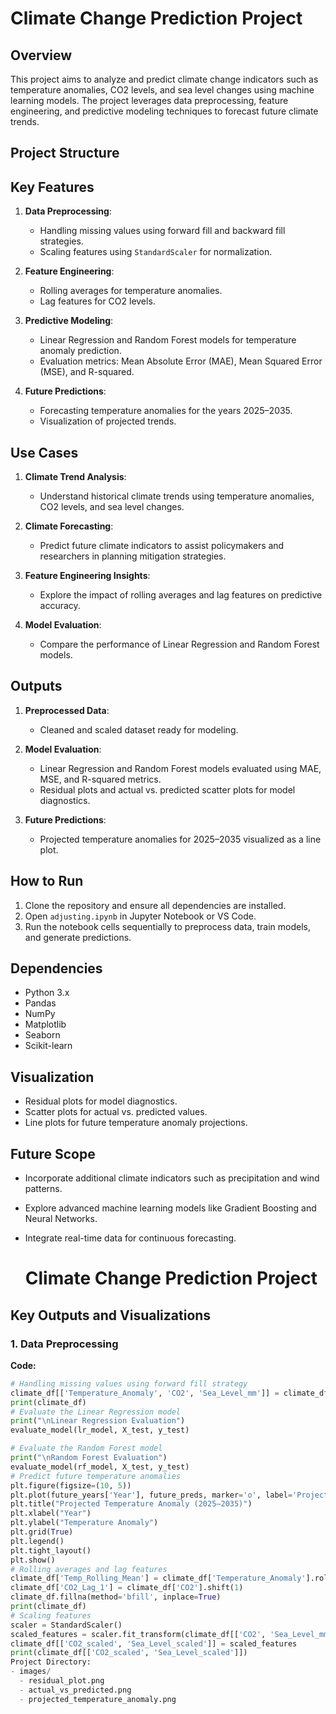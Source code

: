 # Climate Change Prediction Project

## Overview
This project aims to analyze and predict climate change indicators such as temperature anomalies, CO2 levels, and sea level changes using machine learning models. The project leverages data preprocessing, feature engineering, and predictive modeling techniques to forecast future climate trends.

## Project Structure

## Key Features
1. **Data Preprocessing**:
   - Handling missing values using forward fill and backward fill strategies.
   - Scaling features using `StandardScaler` for normalization.

2. **Feature Engineering**:
   - Rolling averages for temperature anomalies.
   - Lag features for CO2 levels.

3. **Predictive Modeling**:
   - Linear Regression and Random Forest models for temperature anomaly prediction.
   - Evaluation metrics: Mean Absolute Error (MAE), Mean Squared Error (MSE), and R-squared.

4. **Future Predictions**:
   - Forecasting temperature anomalies for the years 2025–2035.
   - Visualization of projected trends.

## Use Cases
1. **Climate Trend Analysis**:
   - Understand historical climate trends using temperature anomalies, CO2 levels, and sea level changes.

2. **Climate Forecasting**:
   - Predict future climate indicators to assist policymakers and researchers in planning mitigation strategies.

3. **Feature Engineering Insights**:
   - Explore the impact of rolling averages and lag features on predictive accuracy.

4. **Model Evaluation**:
   - Compare the performance of Linear Regression and Random Forest models.

## Outputs
1. **Preprocessed Data**:
   - Cleaned and scaled dataset ready for modeling.

2. **Model Evaluation**:
   - Linear Regression and Random Forest models evaluated using MAE, MSE, and R-squared metrics.
   - Residual plots and actual vs. predicted scatter plots for model diagnostics.

3. **Future Predictions**:
   - Projected temperature anomalies for 2025–2035 visualized as a line plot.

## How to Run
1. Clone the repository and ensure all dependencies are installed.
2. Open `adjusting.ipynb` in Jupyter Notebook or VS Code.
3. Run the notebook cells sequentially to preprocess data, train models, and generate predictions.

## Dependencies
- Python 3.x
- Pandas
- NumPy
- Matplotlib
- Seaborn
- Scikit-learn

## Visualization
- Residual plots for model diagnostics.
- Scatter plots for actual vs. predicted values.
- Line plots for future temperature anomaly projections.

## Future Scope
- Incorporate additional climate indicators such as precipitation and wind patterns.
- Explore advanced machine learning models like Gradient Boosting and Neural Networks.
- Integrate real-time data for continuous forecasting.

  # Climate Change Prediction Project

## Key Outputs and Visualizations

### 1. Data Preprocessing
**Code:**
```python
# Handling missing values using forward fill strategy
climate_df[['Temperature_Anomaly', 'CO2', 'Sea_Level_mm']] = climate_df[['Temperature_Anomaly', 'CO2', 'Sea_Level_mm']].fillna(method='ffill')
print(climate_df)
# Evaluate the Linear Regression model
print("\nLinear Regression Evaluation")
evaluate_model(lr_model, X_test, y_test)

# Evaluate the Random Forest model
print("\nRandom Forest Evaluation")
evaluate_model(rf_model, X_test, y_test)
# Predict future temperature anomalies
plt.figure(figsize=(10, 5))
plt.plot(future_years['Year'], future_preds, marker='o', label='Projected Temperature Anomaly')
plt.title("Projected Temperature Anomaly (2025–2035)")
plt.xlabel("Year")
plt.ylabel("Temperature Anomaly")
plt.grid(True)
plt.legend()
plt.tight_layout()
plt.show()
# Rolling averages and lag features
climate_df['Temp_Rolling_Mean'] = climate_df['Temperature_Anomaly'].rolling(window=3).mean()
climate_df['CO2_Lag_1'] = climate_df['CO2'].shift(1)
climate_df.fillna(method='bfill', inplace=True)
print(climate_df)
# Scaling features
scaler = StandardScaler()
scaled_features = scaler.fit_transform(climate_df[['CO2', 'Sea_Level_mm']])
climate_df[['CO2_scaled', 'Sea_Level_scaled']] = scaled_features
print(climate_df[['CO2_scaled', 'Sea_Level_scaled']])
Project Directory:
- images/
  - residual_plot.png
  - actual_vs_predicted.png
  - projected_temperature_anomaly.png
